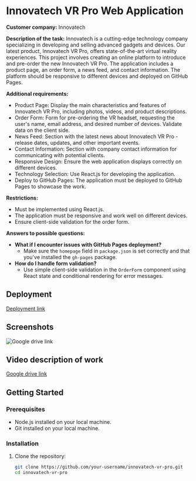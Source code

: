 # Innovatech VR Pro Web Application

**Customer company:** Innovatech

**Description of the task:**
Innovatech is a cutting-edge technology company specializing in developing and selling advanced gadgets and devices. Our latest product, Innovatech VR Pro, offers state-of-the-art virtual reality experiences. This project involves creating an online platform to introduce and pre-order the new Innovatech VR Pro. The application includes a product page, an order form, a news feed, and contact information. The platform should be responsive to different devices and deployed on GitHub Pages.

**Additional requirements:**
- Product Page: Display the main characteristics and features of Innovatech VR Pro, including photos, videos, and product descriptions.
- Order Form: Form for pre-ordering the VR headset, requesting the user's name, email address, and desired number of devices. Validate data on the client side.
- News Feed: Section with the latest news about Innovatech VR Pro - release dates, updates, and other important events.
- Contact Information: Section with company contact information for communicating with potential clients.
- Responsive Design: Ensure the web application displays correctly on different devices.
- Technology Selection: Use React.js for developing the application.
- Deploy to GitHub Pages: The application must be deployed to GitHub Pages to showcase the work.

**Restrictions:**
- Must be implemented using React.js.
- The application must be responsive and work well on different devices.
- Ensure client-side validation for the order form.

**Answers to possible questions:**
- **What if I encounter issues with GitHub Pages deployment?**
  - Make sure the `homepage` field in `package.json` is set correctly and that you've installed the `gh-pages` package.
- **How do I handle form validation?**
  - Use simple client-side validation in the `OrderForm` component using React state and conditional rendering for error messages.


## Deployment

[Deployment link](https://sammythebelegor.github.io/Innovatech/)

## Screenshots

![Google drive link](https://drive.google.com/drive/folders/1oZ7P3w6tVA_E-OAPewMGECNtYRg_6Brc?usp=sharing)


## Video description of work

[Google drive link](https://drive.google.com/drive/folders/1oZ7P3w6tVA_E-OAPewMGECNtYRg_6Brc?usp=sharing)

## Getting Started

### Prerequisites

- Node.js installed on your local machine.
- Git installed on your local machine.

### Installation

1. Clone the repository:
   ```bash
   git clone https://github.com/your-username/innovatech-vr-pro.git
   cd innovatech-vr-pro
